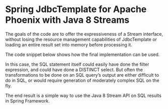 # Spring JdbcTemplate for Apache Phoenix with Java 8 Streams

The goals of the code are to offer the expressiveness of a Stream interface, without losing the resource management capabilities of JdbcTemplate or loading an entire result set into memory before processing it.

The code snippet below shows how the final implementation can be used.

In this case, the SQL statement itself could easily have done the filter expression, and could have done a DISTINCT select. But often the transformations to be done on an SQL query’s output are either difficult to do in SQL, or would require generation of moderately complex SQL on the fly.

The end result is a simple way to use the Java 8 Stream API on SQL results in Spring Framework.
